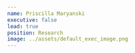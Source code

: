 ```yaml
---
name: Priscilla Maryanski
executive: false
lead: true
position: Research
image: ../assets/default_exec_image.png
---
```


